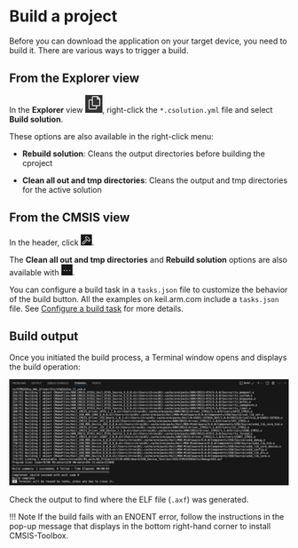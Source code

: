 # Build a project

Before you can download the application on your target device, you need to build it. There are various ways to trigger a
build.

## From the Explorer view

In the **Explorer** view ![Explorer icon](./images/explorer-icon.png), right-click the `*.csolution.yml` file and select **Build solution**.

These options are also available in the right-click menu:

- **Rebuild solution**: Cleans the output directories before building the cproject

- **Clean all out and tmp directories**: Cleans the output and tmp directories for the active solution

## From the CMSIS view

In the header, click ![Build icon](./images/build-icon.png).

The **Clean all out and tmp directories** and **Rebuild solution** options are also available with ![Views and More Actions icon](./images/more-actions-icon.png).

You can configure a build task in a `tasks.json` file to customize the behavior of the build button. All the examples on
keil.arm.com include a `tasks.json` file. See [Configure a build task](./configuration.md#configure-a-build-task) for more details.

## Build output

Once you initiated the build process, a Terminal window opens and displays the build operation:

![Build output in Terminal](./images/build-output.png)

Check the output to find where the ELF file (`.axf`) was generated.

!!! Note
    If the build fails with an ENOENT error, follow the instructions in the pop-up message that displays in the bottom
    right-hand corner to install CMSIS-Toolbox.
